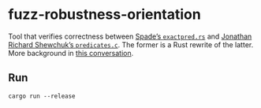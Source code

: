 # fuzz-robustness-orientation

Tool that verifies correctness between [Spade’s `exactpred.rs`](https://github.com/Stoeoef/spade/blob/master/src/exactpred.rs) and [Jonathan Richard Shewchuk’s `predicates.c`](https://www.cs.cmu.edu/~quake/robust.html). The former is a Rust rewrite of the latter. More background in [this conversation](https://github.com/georust/geo/issues/380).

## Run

`cargo run --release`
